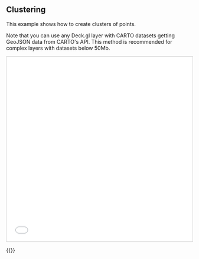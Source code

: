 ## Clustering

This example shows how to create clusters of points.

Note that you can use any Deck.gl layer with CARTO datasets getting GeoJSON data from CARTO's API. This method is recommended for complex layers with datasets below 50Mb.

<iframe src="../clustering.html" style="border: 1px solid #cfcfcf; width: 100%;height:500px" title="Clustering"></iframe>

{{<codeHighlight src="clustering.html" lang="html">}}
